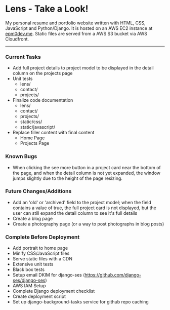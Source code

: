 # Lens - Take a Look!

My personal resume and portfolio website written with HTML, CSS, JavaScript and Python/Django. It is hosted on an AWS EC2 instance at [epm0dev.me](https://epm0dev.me). Static files are served from a AWS S3 bucket via AWS Cloudfront.

---

### Current Tasks
- Add full project details to project model to be displayed in the detail column on the projects page
- Unit tests
    + lens/
    + contact/
    + projects/
- Finalize code documentation
    + lens/
    + contact/
    + projects/
    + static/css/
    + static/javascript/
- Replace filler content with final content
    + Home Page
    + Projects Page


### Known Bugs
- When clicking the see more button in a project card near the bottom of the page, and when the detail column is not yet expanded, the window jumps slightly due to the height of the page resizing.


### Future Changes/Additions
- Add an 'old' or 'archived' field to the project model; when the field contains a value of true, the full project card is not displayed, but the user can still expand the detail column to see it's full details
- Create a blog page
- Create a photography page (or a way to post photographs in blog posts)


### Complete Before Deployment
- Add portrait to home page
- Minify CSS/JavaScript files
- Serve static files with a CDN
- Extensive unit tests
- Black box tests
- Setup email DKIM for django-ses (https://github.com/django-ses/django-ses)
- AWS IAM Setup
- Complete Django deployment checklist
- Create deployment script
- Set up django-background-tasks service for github repo caching
